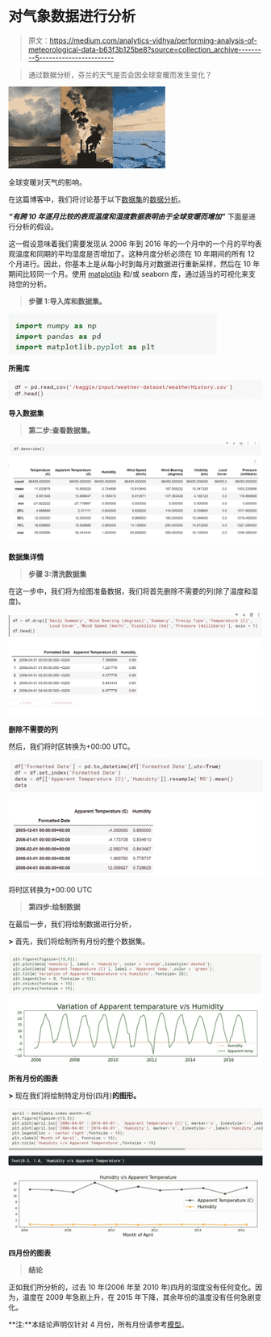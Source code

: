 # 对气象数据进行分析

> 原文：<https://medium.com/analytics-vidhya/performing-analysis-of-meteorological-data-b63f3b125be8?source=collection_archive---------5----------------------->

> 通过数据分析，芬兰的天气是否会因全球变暖而发生变化？

![](img/220e6c48dcb7094cdba32c8f53b620bf.png)

全球变暖对天气的影响。

在这篇博客中，我们将讨论基于以下[数据集](https://www.kaggle.com/muthuj7/weather-dataset)的[数据分析](https://www.kaggle.com/anmolarora013/performinganalysisofmeteorologicaldata)。

***“有跨 10 年逐月比较的表观温度和湿度数据表明由于全球变暖而增加”*** 下面是进行分析的假设。

这一假设意味着我们需要发现从 2006 年到 2016 年的一个月中的一个月的平均表观温度和同期的平均湿度是否增加了。这种月度分析必须在 10 年期间的所有 12 个月进行。因此，你基本上是从每小时到每月对数据进行重新采样，然后在 10 年期间比较同一个月。使用 [matplotlib](http://matplotlib.org) 和/或 seaborn 库，通过适当的可视化来支持您的分析。

> **步骤 1:导入库和数据集。**

![](img/07056730d3677469529e2ae8dc170101.png)

**所需库**

![](img/7c4f078f3c51e23c2302de84486e0a60.png)

**导入数据集**

> **第二步:查看数据集。**

![](img/7835498044a2181feefdc41e98a5f41c.png)

**数据集详情**

> **步骤 3:清洗数据集**

在这一步中，我们将为绘图准备数据，我们将首先删除不需要的列(除了温度和湿度)。

![](img/2c5f0f6a1608579f757de23f9e8fefff.png)

**删除不需要的列**

然后，我们将时区转换为+00:00 UTC。

![](img/0889fa1c1f2093ed46b82deb1f109a7b.png)

将时区转换为+00:00 UTC

> **第四步:绘制数据**

在最后一步，我们将绘制数据进行分析，

**>** 首先，我们将绘制所有月份的整个数据集。

![](img/cb2f37b6f7d028685793cb209a1d4a16.png)

**所有月份的图表**

**>** 现在我们将绘制特定月份(四月)**的图形。**

![](img/b559dcc6a99b942da8cbd570ad23a01f.png)

**四月份的图表**

> **结论**

正如我们所分析的，过去 10 年(2006 年至 2010 年)四月的湿度没有任何变化。因为，温度在 2009 年急剧上升，在 2015 年下降，其余年份的温度没有任何急剧变化。

**注:**本结论声明仅针对 4 月份，所有月份请参考[模型](https://www.kaggle.com/anmolarora013/performinganalysisofmeteorologicaldata)。